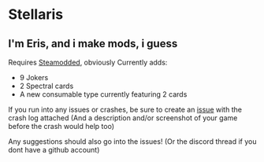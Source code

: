 # Stellaris

## I'm Eris, and i make mods, i guess

Requires [Steamodded](https://github.com/Steamodded/smods), obviously
Currently adds:
- 9 Jokers
- 2 Spectral cards
- A new consumable type currently featuring 2 cards

If you run into any issues or crashes, be sure to create an [issue](https://github.com/borb43/Stellaris/issues/new) with the crash log attached
(And a description and/or screenshot of your game before the crash would help too)

Any suggestions should also go into the issues! (Or the discord thread if you dont have a github account)